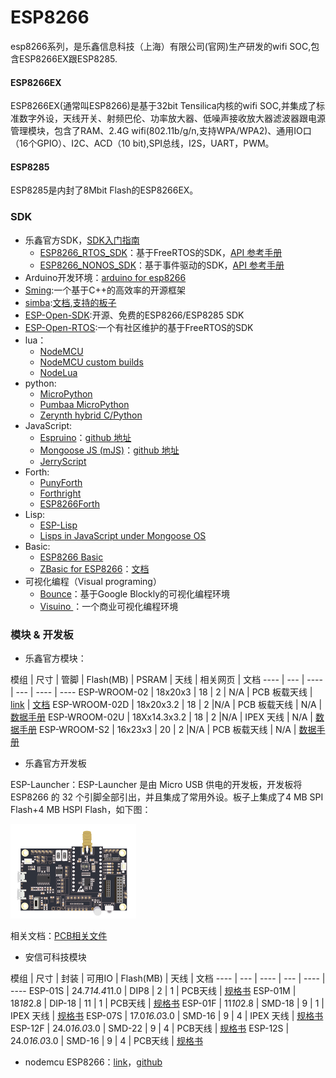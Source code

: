 # ESP8266
esp8266系列，是乐鑫信息科技（上海）有限公司(官网)生产研发的wifi SOC,包含ESP8266EX跟ESP8285.
#### ESP8266EX
ESP8266EX(通常叫ESP8266)是基于32bit Tensilica内核的wifi SOC,并集成了标准数字外设，天线开关、射频巴伦、功率放大器、低噪声接收放大器滤波器跟电源管理模块，包含了RAM、2.4G wifi(802.11b/g/n,支持WPA/WPA2)、通用IO口（16个GPIO）、I2C、ACD（10 bit),SPI总线，I2S，UART，PWM。
#### ESP8285
ESP8285是内封了8Mbit Flash的ESP8266EX。
### SDK
* 乐鑫官方SDK，[SDK入门指南](https://www.espressif.com/sites/default/files/documentation/2a-esp8266-sdk_getting_started_guide_cn.pdf)
    * [ESP8266_RTOS_SDK](https://github.com/espressif/ESP8266_RTOS_SDK)：基于FreeRTOS的SDK，[API 参考手册](https://www.espressif.com/sites/default/files/documentation/20b-esp8266_rtos_sdk_api_reference.pdf)
    * [ESP8266_NONOS_SDK](https://github.com/espressif/ESP8266_NONOS_SDK)：基于事件驱动的SDK，[API 参考手册](https://www.espressif.com/sites/default/files/documentation/2c-esp8266_non_os_sdk_api_reference_cn.pdf)
* Arduino开发环境：[arduino for esp8266](https://github.com/esp8266/arduino)
* [Sming](https://github.com/SmingHub/Sming):一个基于C++的高效率的开源框架
* [simba](https://github.com/eerimoq/simba):[文档](http://simba-os.readthedocs.io/en/latest/index.html),[支持的板子](http://simba-os.readthedocs.io/en/latest/boards.html)
* [ESP-Open-SDK](https://github.com/pfalcon/esp-open-sdk):开源、免费的ESP8266/ESP8285 SDK
* [ESP-Open-RTOS](https://github.com/SuperHouse/esp-open-rtos):一个有社区维护的基于FreeRTOS的SDK
* lua：
    * [NodeMCU](http://nodemcu.com/index_en.html)
    * [NodeMCU custom builds](https://nodemcu-build.com/)
    * [NodeLua](https://nodelua.org/)
* python:
    * [MicroPython](https://micropython.org/download#esp8266)
    * [Pumbaa MicroPython](https://github.com/eerimoq/pumbaa)
    * [Zerynth hybrid C/Python](https://www.zerynth.com/)
* JavaScript:
    * [Espruino](http://www.espruino.com/EspruinoESP8266)：[github 地址](https://github.com/espruino/Espruino)
    * [Mongoose JS (mJS)](https://mongoose-os.com/)：[github 地址](https://github.com/cesanta/mjs)
    * [JerryScript](https://github.com/jerryscript-project/jerryscript/tree/master/targets/esp8266)
* Forth:
    * [PunyForth](https://github.com/zeroflag/punyforth)
    * [Forthright](https://github.com/niclash/forthright)
    * [ESP8266Forth](http://www.forth-ev.de/article.php/20151210011706511/)
* Lisp:
    * [ESP-Lisp](https://github.com/yesco/esp-lisp)
    * [Lisps in JavaScript under Mongoose OS ](https://dmitryfrank.com/articles/lisp_on_mcu)
* Basic:
    * [ESP8266 Basic](https://www.esp8266basic.com/)
    * [ZBasic for ESP8266](http://www.zbasic.net/downloads.php)：[文档](http://www.zbasic.net/doc/ZBasicESP8266.html)
* 可视化编程（Visual programing）
    * [Bounce](https://github.com/orionrobots/Bounce)：基于Google Blockly的可视化编程环境
    * [Visuino ](https://www.visuino.com/)：一个商业可视化编程环境

### 模块 & 开发板
* 乐鑫官方模块：

模组 | 尺寸 | 管脚 | Flash(MB) | PSRAM | 天线 | 相关网页 | 文档
---- | --- | ---- | ---   | ----  | ----
ESP-WROOM-02  | 18x20x3      | 18 | 2 | N/A | PCB 板载天线 | [link](https://www.espressif.com/zh-hans/products/hardware/esp-wroom-02/overview) | [文档](https://www.espressif.com/zh-hans/products/hardware/esp-wroom-02/resources)
ESP-WROOM-02D | 18x20x3.2    | 18 | 2 |N/A | PCB 板载天线 | N/A | [数据手册](https://www.espressif.com/sites/default/files/documentation/esp-wroom-02d_esp-wroom-02u_datasheet_cn.pdf)
ESP-WROOM-02U | 18Xx14.3x3.2 | 18 | 2 |N/A | IPEX 天线    | N/A | [数据手册](https://www.espressif.com/sites/default/files/documentation/esp-wroom-02d_esp-wroom-02u_datasheet_cn.pdf)
ESP-WROOM-S2  | 16x23x3      | 20 | 2 |N/A | PCB 板载天线 | N/A | [数据手册](https://www.espressif.com/sites/default/files/documentation/esp-wroom-s2_datasheet_cn.pdf)

* 乐鑫官方开发板

ESP-Launcher：ESP-Launcher 是由 Micro USB 供电的开发板，开发板将 ESP8266 的 32 个引脚全部引出，并且集成了常用外设。板子上集成了4 MB SPI Flash+4 MB HSPI Flash，如下图：

  ![alt文本](amWiki/images/esp-launcher.png "esp")

相关文档：[PCB相关文件](https://www.espressif.com/sites/default/files/documentation/esp-launcher_and_test_board_reference_design_cn.zip)
* 安信可科技模块

模组 | 尺寸 | 封装 | 可用IO | Flash(MB) |  天线 |  文档
---- | --- | ---- | ---   | ----  | ----
ESP-01S | 24.7*14.4*11.0 | DIP8 | 2 | 1 |  PCB天线 | [规格书](http://en.ai-thinker.com/_media/esp8266/docs/a017ps00a2_esp-01s_%E4%BA%A7%E5%93%81%E8%A7%84%E6%A0%BC%E4%B9%A6_v1.2.pdf)
ESP-01M | 18*18*2.8      | DIP-18 | 11 | 1 | PCB天线 | [规格书](http://en.ai-thinker.com/_media/esp8266/docs/a099ps00a2_esp-01m_%E4%BA%A7%E5%93%81%E8%A7%84%E6%A0%BC%E4%B9%A6_v1.2.pdf)
ESP-01F | 11*10*2.8      | SMD-18 | 9 | 1 |   IPEX 天线  | [规格书](http://en.ai-thinker.com/_media/esp8266/a102ps00a0_esp-01f_%E4%BA%A7%E5%93%81%E8%A7%84%E6%A0%BC%E4%B9%A6_v1.0.pdf)
ESP-07S	| 17.0*16.0*3.0  | SMD-16 | 9 | 4 |  IPEX 天线  | [规格书](http://en.ai-thinker.com/_media/esp8266/docs/a018ps00a2_esp-07s_%E4%BA%A7%E5%93%81%E8%A7%84%E6%A0%BC%E4%B9%A6_v1.2.pdf)
ESP-12F	|	24.0*16.0*3.0	 | SMD-22 | 9 | 4 | PCB天线 | [规格书](http://en.ai-thinker.com/_media/esp8266/docs/a014ps00a2_esp-12f_%E4%BA%A7%E5%93%81%E8%A7%84%E6%A0%BC%E4%B9%A6_v1.2.pdf)
ESP-12S | 24.0*16.0*3.0  | SMD-16 | 9 | 4 | PCB天线 | [规格书](http://en.ai-thinker.com/_media/esp8266/docs/a020ps00a2_esp-12s_%E4%BA%A7%E5%93%81%E8%A7%84%E6%A0%BC%E4%B9%A6_v1.2.pdf)



* nodemcu ESP8266：[link](http://nodemcu.com/index_en.html#fr_54747661d775ef1a3600009e)，[github](https://github.com/nodemcu)

